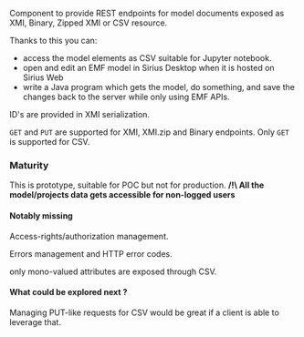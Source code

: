 
Component to provide REST endpoints for model documents exposed as XMI, Binary, Zipped XMI or CSV resource.

Thanks to this you can:
 - access the model elements as CSV suitable for Jupyter notebook.
 - open and edit an EMF model in Sirius Desktop when it is hosted on Sirius Web
 - write a Java program which gets the model, do something, and save the changes back to the server while only using EMF APIs.

ID's are provided in XMI serialization.

`GET` and `PUT` are supported for XMI, XMI.zip and Binary endpoints.
Only `GET` is supported for CSV.


### Maturity

This is prototype, suitable for POC but not for production.
**/!\ All the model/projects data gets accessible for non-logged users**

#### Notably missing

Access-rights/authorization management.

Errors management and HTTP error codes.

only mono-valued attributes are exposed through CSV.


#### What could be explored next ?

Managing PUT-like requests for CSV would be great if a client is able to leverage that.
